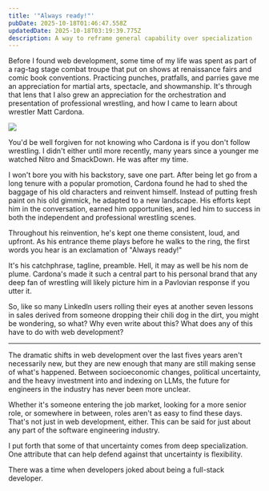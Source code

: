 ```yaml
---
title: '"Always ready!"'
pubDate: 2025-10-18T01:46:47.558Z
updatedDate: 2025-10-18T03:19:39.775Z
description: A way to reframe general capability over specialization
---
```


Before I found web development, some time of my life was spent as part of a rag-tag stage combat troupe that put on shows at renaissance fairs and comic book conventions. Practicing punches, pratfalls, and parries gave me an appreciation for martial arts, spectacle, and showmanship. It's through that lens that I also grew an appreciation for the orchestration and presentation of professional wrestling, and how I came to learn about wrestler Matt Cardona.

![](/Matt-Cardona-696x392.webp)

You'd be well forgiven for not knowing who Cardona is if you don't follow wrestling. I didn't either until more recently, many years since a younger me watched Nitro and SmackDown. He was after my time.

I won't bore you with his backstory, save one part. After being let go from a long tenure with a popular promotion, Cardona found he had to shed the baggage of his old characters and reinvent himself. Instead of putting fresh paint on his old gimmick, he adapted to a new landscape. His efforts kept him in the conversation, earned him opportunities, and led him to success in both the independent and professional wrestling scenes.

Throughout his reinvention, he's kept one theme consistent, loud, and upfront. As his entrance theme plays before he walks to the ring, the first words you hear is an exclamation of "Always ready!"

It's his catchphrase, tagline, preamble. Hell, it may as well be his nom de plume. Cardona's made it such a central part to his personal brand that any deep fan of wrestling will likely picture him in a Pavlovian response if you utter it.

So, like so many LinkedIn users rolling their eyes at another seven lessons in sales derived from someone dropping their chili dog in the dirt, you might be wondering, so what? Why even write about this? What does any of this have to do with web development?

***

The dramatic shifts in web development over the last fives years aren't necessarily new, but they are new enough that many are still making sense of what's happened. Between socioeconomic changes, political uncertainty, and the heavy investment into and indexing on LLMs, the future for engineers in the industry has never been more unclear. 

Whether it's someone entering the job market, looking for a more senior role, or somewhere in between, roles aren't as easy to find these days. That's not just in web development, either. This can be said for just about any part of the software engineering industry.

I put forth that some of that uncertainty comes from deep specialization. One attribute that can help defend against that uncertainty is flexibility. 

There was a time when developers joked about being a full-stack developer.
